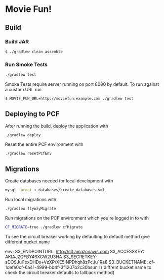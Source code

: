 # Movie Fun!

## Build

### Build JAR

```bash
$ ./gradlew clean assemble
```

### Run Smoke Tests

```bash
./gradlew test
```

Smoke Tests require server running on port 8080 by default. To run against a custom URL run
```bash
$ MOVIE_FUN_URL=http://moviefun.example.com ./gradlew test
```

## Deploying to PCF

After running the build, deploy the application with
```bash
./gradlew deploy
```

Reset the entire PCF environment with
```bash
./gradlew resetPcfEnv
```

## Migrations

Create databases needed for local development with

```bash
mysql -uroot < databases/create_databases.sql
```

Run local migrations with

```bash
./gradlew flywayMigrate
```

Run migrations on the PCF environment which you're logged in to with

```bash
CF_MIGRATE=true ./gradlew cfMigrate
```


To see the circuit breaker working by defaulting to default method give different bucket name 

env:
      S3_ENDPOINTURL: http://s3.amazonaws.com
      S3_ACCESSKEY: AKIAJZQFBY46XGW2U3HA
      S3_SECRETKEY: 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
      S3_BUCKETNAME: cf-1defe0cf-6a41-4999-bb4f-3f1207b2c30bsunil ( diffrent bucket name to check the circuit breaker defaults to fallback method)
